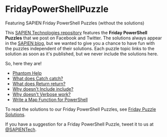 # FridayPowerShellPuzzle
Featuring SAPIEN Friday PowerShell Puzzles (without the solutions)

This [SAPIEN Technologies repository](https://github.com/sapientechnologies) features the **Friday PowerShell Puzzles** that we post on Facebook and Twitter. The solutions always appear in the [SAPIEN blog](https://www.sapien.com/blog/topics/puzzle/), but we wanted to give you a chance to have fun with the puzzles independent of their solutions. Each puzzle topic links to the solution as soon as it's published, but we never include the solutions here.

So, here they are! 

- [Phantom Help](https://github.com/SAPIENTechnologies/FridayPowerShellPuzzle/blob/master/PhantomHelp_20161216.md)
- [What does Catch catch?](https://github.com/SAPIENTechnologies/FridayPowerShellPuzzle/blob/master/WhatDoesCatchCatch_20170106.md)
- [What does Return return?](https://github.com/SAPIENTechnologies/FridayPowerShellPuzzle/blob/master/WhatDoesReturnReturn_20170203.md)
- [Why doesn't Include include?](https://github.com/SAPIENTechnologies/FridayPowerShellPuzzle/blob/master/WhyDoesntIncludeInclude_20170120.md)
- [Why doesn't Verbose work?](https://github.com/SAPIENTechnologies/FridayPowerShellPuzzle/blob/master/WhyDoesntVerboseWork_20170217.md)
- [Write a Map Function for PowerShell](https://github.com/SAPIENTechnologies/FridayPowerShellPuzzle/blob/master/WriteMapForPowerShell/WriteMapForPowerShell_README.md)

To read the solutions to our Friday PowerShell Puzzles, see [Friday Puzzle Solutions](https://www.sapien.com/blog/topics/puzzle/). 

If you have a suggestion for a Friday PowerShell Puzzle, tweet it to us at [@SAPIENTech](https://twitter.com/SAPIENTech).
